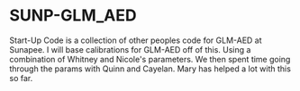 # SUNP-GLM_AED

Start-Up Code is a collection of other peoples code for GLM-AED at Sunapee. I will base calibrations for GLM-AED off of this. Using a combination of Whitney and Nicole's parameters. We then spent time going through the params with Quinn and Cayelan. Mary has helped a lot with this so far. 